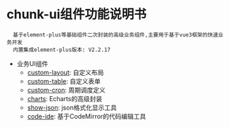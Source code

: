 # chunk-ui组件功能说明书

```
  基于element-plus等基础组件二次封装的高级业务组件,主要用于基于vue3框架的快速业务开发
  内置集成element-plus版本: V2.2.17
```
* 业务UI组件
  * [custom-layout](/pages/01_custom-layout.md): 自定义布局
  * [custom-table](/pages/02_custom-table.md): 自定义表单
  * [custom-cron](/pages/03_cron.md): 周期调度定义
  * [charts](/pages/04_charts.md): Echarts的高级封装
  * [show-json](/pages/05_show-json.md): json格式化显示工具
  * [code-ide](/pages/06_code-ide.md): 基于CodeMirror的代码编辑工具